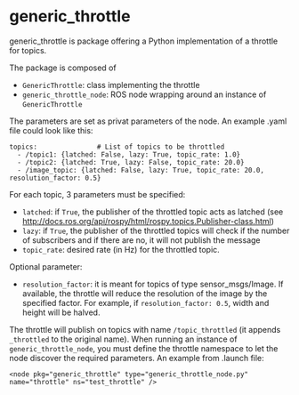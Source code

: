 # generic_throttle

generic_throttle is package offering a Python implementation of a throttle for topics.

The package is composed of
- `GenericThrottle`: class implementing the throttle
- `generic_throttle_node`: ROS node wrapping around an instance of `GenericThrottle`

The parameters are set as privat parameters of the node. An example .yaml file could look like this:
```
topics:               # List of topics to be throttled
  - /topic1: {latched: False, lazy: True, topic_rate: 1.0}
  - /topic2: {latched: True, lazy: False, topic_rate: 20.0}
  - /image_topic: {latched: False, lazy: True, topic_rate: 20.0, resolution_factor: 0.5}
```
For each topic, 3 parameters must be specified:
- `latched`: if `True`, the publisher of the throttled topic acts as latched (see  http://docs.ros.org/api/rospy/html/rospy.topics.Publisher-class.html)
- `lazy`: if `True`, the publisher of the throttled topics will check if the number of subscribers and if there are no, it will not publish the message
- `topic_rate`: desired rate (in Hz) for the throttled topic.

Optional parameter:
- `resolution_factor`: it is meant for topics of type sensor_msgs/Image. If available, the throttle will reduce the resolution of the image by the specified factor. For example, if `resolution_factor: 0.5`, width and height will be halved.

The throttle will publish on topics with name `/topic_throttled` (it appends `_throttled` to the original name).
When running an instance of `generic_throttle_node`, you must define the throttle namespace to let the node discover the required parameters. An example from .launch file:
```
<node pkg="generic_throttle" type="generic_throttle_node.py" name="throttle" ns="test_throttle" />
```

